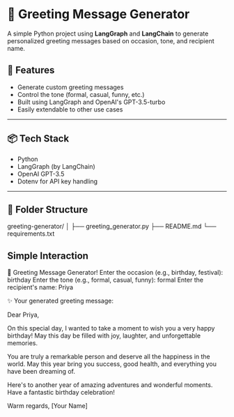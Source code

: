 # 🎉 Greeting Message Generator

A simple Python project using **LangGraph** and **LangChain** to generate personalized greeting messages based on occasion, tone, and recipient name.

## 🚀 Features

- Generate custom greeting messages
- Control the tone (formal, casual, funny, etc.)
- Built using LangGraph and OpenAI's GPT-3.5-turbo
- Easily extendable to other use cases

---

## 📦 Tech Stack

- Python
- LangGraph (by LangChain)
- OpenAI GPT-3.5
- Dotenv for API key handling

---

## 📁 Folder Structure     
greeting-generator/
│
├── greeting_generator.py 
├── README.md 
└── requirements.txt 

## Simple Interaction

🎉 Greeting Message Generator!
Enter the occasion (e.g., birthday, festival): birthday
Enter the tone (e.g., formal, casual, funny): formal
Enter the recipient's name: Priya

✨ Your generated greeting message:

Dear Priya,

On this special day, I wanted to take a moment to wish you a very happy birthday! May this day be filled with joy, laughter, and unforgettable memories.

You are truly a remarkable person and deserve all the happiness in the world. May this year bring you success, good health, and everything you have been dreaming of.

Here's to another year of amazing adventures and wonderful moments. Have a fantastic birthday celebration!      

Warm regards,
[Your Name]
